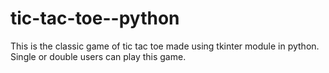 # tic-tac-toe--python
This is the classic game of tic tac toe made using tkinter module in python. Single or double users can play this game.
